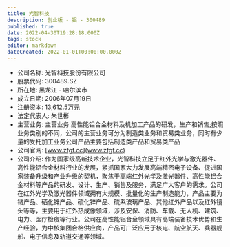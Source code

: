 ```yaml
---
title: 光智科技
description: 创业板 - 铝 - 300489
published: true
date: 2022-04-30T19:28:18.000Z
tags: stock
editor: markdown
dateCreated: 2022-01-01T00:00:00.000Z
---
```


- 公司名称: 光智科技股份有限公司
- 股票代码: 300489.SZ
- 所在地: 黑龙江 - 哈尔滨市
- 成立日期: 2006年07月19日
- 注册资本: 13,612.5万元
- 法定代表人: 朱世彬
- 主营业务: 主营业务:高性能铝合金材料及机加工产品的研发，生产和销售;按照业务类别的不同，公司的主营业务可分为制造类业务和贸易类业务，同时有少量的受托加工业务公司产品主要包括制造类产品和贸易类产品
- 公司官网: [www.zfgf.cc](www.zfgf.cc)
- 公司介绍: 作为国家级高新技术企业，光智科技立足于红外光学与激光器件、高性能铝合金材料行业的发展，紧抓国家大力发展高端精密电子设备、促进国家装备升级和产业升级的契机，聚焦于高端红外光学及激光器件、高性能铝合金材料等产品的研发、设计、生产、销售及服务，满足广大客户的需求。公司在红外光学及激光器件领域拥有大规模、批量化的生产制造能力，产品主要为锗产品、硒化锌产品、硫化锌产品、硫系玻璃产品、其他红外产品以及红外镜头等等，主要用于红外热成像领域，涉及安保、消防、车载、无人机、建筑、电力、医疗检疫等行业。公司在高性能铝合金领域具有高端装备技术优势和生产经验，为中核集团合格供应商，产品可广泛应用于核电、航空航天、兵器舰船、电子信息及轨道交通等领域。


